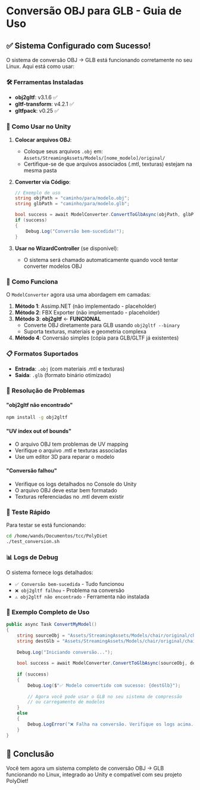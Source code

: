 # Conversão OBJ para GLB - Guia de Uso

## ✅ **Sistema Configurado com Sucesso!**

O sistema de conversão OBJ → GLB está funcionando corretamente no seu Linux. Aqui está como usar:

### 🛠️ **Ferramentas Instaladas**

- **obj2gltf**: v3.1.6 ✅
- **gltf-transform**: v4.2.1 ✅
- **gltfpack**: v0.25 ✅

### 📂 **Como Usar no Unity**

1. **Colocar arquivos OBJ**:
   - Coloque seus arquivos `.obj` em: `Assets/StreamingAssets/Models/[nome_modelo]/original/`
   - Certifique-se de que arquivos associados (.mtl, texturas) estejam na mesma pasta

2. **Converter via Código**:
   ```csharp
   // Exemplo de uso
   string objPath = "caminho/para/modelo.obj";
   string glbPath = "caminho/para/modelo.glb";
   
   bool success = await ModelConverter.ConvertToGlbAsync(objPath, glbPath);
   if (success)
   {
       Debug.Log("Conversão bem-sucedida!");
   }
   ```

3. **Usar no WizardController** (se disponível):
   - O sistema será chamado automaticamente quando você tentar converter modelos OBJ

### 🔧 **Como Funciona**

O `ModelConverter` agora usa uma abordagem em camadas:

1. **Método 1**: Assimp.NET (não implementado - placeholder)
2. **Método 2**: FBX Exporter (não implementado - placeholder)  
3. **Método 3**: **obj2gltf** ← **FUNCIONAL**
   - Converte OBJ diretamente para GLB usando `obj2gltf --binary`
   - Suporta texturas, materiais e geometria complexa
4. **Método 4**: Conversão simples (cópia para GLB/GLTF já existentes)

### 📋 **Formatos Suportados**

- **Entrada**: `.obj` (com materiais .mtl e texturas)
- **Saída**: `.glb` (formato binário otimizado)

### 🚨 **Resolução de Problemas**

#### "obj2gltf não encontrado"
```bash
npm install -g obj2gltf
```

#### "UV index out of bounds" 
- O arquivo OBJ tem problemas de UV mapping
- Verifique o arquivo .mtl e texturas associadas
- Use um editor 3D para reparar o modelo

#### "Conversão falhou"
- Verifique os logs detalhados no Console do Unity
- O arquivo OBJ deve estar bem formatado
- Texturas referenciadas no .mtl devem existir

### 🧪 **Teste Rápido**

Para testar se está funcionando:

```bash
cd /home/wands/Documentos/tcc/PolyDiet
./test_conversion.sh
```

### 📊 **Logs de Debug**

O sistema fornece logs detalhados:
- `✅ Conversão bem-sucedida` - Tudo funcionou
- `❌ obj2gltf falhou` - Problema na conversão
- `⚠️ obj2gltf não encontrado` - Ferramenta não instalada

### 🎯 **Exemplo Completo de Uso**

```csharp
public async Task ConvertMyModel()
{
    string sourceObj = "Assets/StreamingAssets/Models/chair/original/chair.obj";
    string destGlb = "Assets/StreamingAssets/Models/chair/original/chair.glb";
    
    Debug.Log("Iniciando conversão...");
    
    bool success = await ModelConverter.ConvertToGlbAsync(sourceObj, destGlb);
    
    if (success)
    {
        Debug.Log($"✅ Modelo convertido com sucesso: {destGlb}");
        
        // Agora você pode usar o GLB no seu sistema de compressão
        // ou carregamento de modelos
    }
    else
    {
        Debug.LogError("❌ Falha na conversão. Verifique os logs acima.");
    }
}
```

## 🎉 **Conclusão**

Você tem agora um sistema completo de conversão OBJ → GLB funcionando no Linux, integrado ao Unity e compatível com seu projeto PolyDiet!